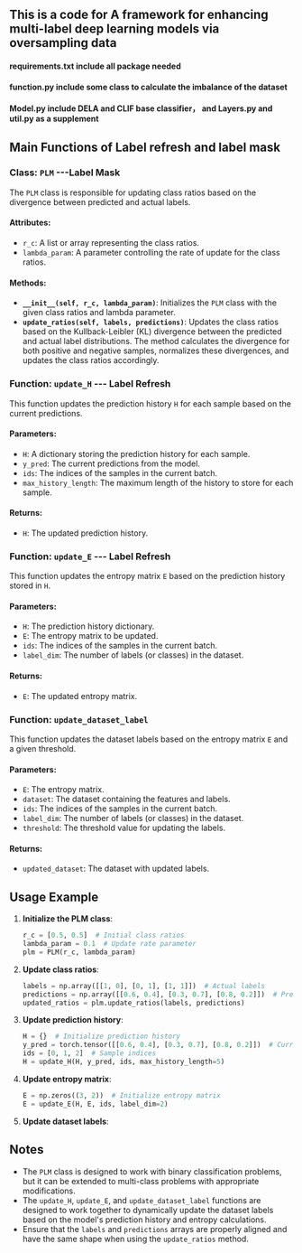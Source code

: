 ## This is a code for A framework for enhancing multi-label deep learning models via oversampling data

#### requirements.txt include all package needed

#### function.py include some class to calculate the imbalance of the dataset

#### Model.py include DELA and CLIF base classifier， and Layers.py and util.py as a supplement



## Main Functions of Label refresh and label mask

### Class: `PLM` ---Label Mask

The `PLM` class is responsible for updating class ratios based on the divergence between predicted and actual labels.

#### Attributes:
- `r_c`: A list or array representing the class ratios.
- `lambda_param`: A parameter controlling the rate of update for the class ratios.

#### Methods:
- **`__init__(self, r_c, lambda_param)`**: Initializes the `PLM` class with the given class ratios and lambda parameter.
- **`update_ratios(self, labels, predictions)`**: Updates the class ratios based on the Kullback-Leibler (KL) divergence between the predicted and actual label distributions. The method calculates the divergence for both positive and negative samples, normalizes these divergences, and updates the class ratios accordingly.

### Function: `update_H` --- Label Refresh

This function updates the prediction history `H` for each sample based on the current predictions.

#### Parameters:
- `H`: A dictionary storing the prediction history for each sample.
- `y_pred`: The current predictions from the model.
- `ids`: The indices of the samples in the current batch.
- `max_history_length`: The maximum length of the history to store for each sample.

#### Returns:
- `H`: The updated prediction history.

### Function: `update_E` --- Label Refresh

This function updates the entropy matrix `E` based on the prediction history stored in `H`.

#### Parameters:
- `H`: The prediction history dictionary.
- `E`: The entropy matrix to be updated.
- `ids`: The indices of the samples in the current batch.
- `label_dim`: The number of labels (or classes) in the dataset.

#### Returns:
- `E`: The updated entropy matrix.

### Function: `update_dataset_label`

This function updates the dataset labels based on the entropy matrix `E` and a given threshold.

#### Parameters:
- `E`: The entropy matrix.
- `dataset`: The dataset containing the features and labels.
- `ids`: The indices of the samples in the current batch.
- `label_dim`: The number of labels (or classes) in the dataset.
- `threshold`: The threshold value for updating the labels.

#### Returns:
- `updated_dataset`: The dataset with updated labels.

## Usage Example

1. **Initialize the PLM class**:
   ```python
   r_c = [0.5, 0.5]  # Initial class ratios
   lambda_param = 0.1  # Update rate parameter
   plm = PLM(r_c, lambda_param)
   ```

2. **Update class ratios**:
   ```python
   labels = np.array([[1, 0], [0, 1], [1, 1]])  # Actual labels
   predictions = np.array([[0.6, 0.4], [0.3, 0.7], [0.8, 0.2]])  # Predicted labels
   updated_ratios = plm.update_ratios(labels, predictions)
   ```

3. **Update prediction history**:
   ```python
   H = {}  # Initialize prediction history
   y_pred = torch.tensor([[0.6, 0.4], [0.3, 0.7], [0.8, 0.2]])  # Current predictions
   ids = [0, 1, 2]  # Sample indices
   H = update_H(H, y_pred, ids, max_history_length=5)
   ```

4. **Update entropy matrix**:
   ```python
   E = np.zeros((3, 2))  # Initialize entropy matrix
   E = update_E(H, E, ids, label_dim=2)
   ```

5. **Update dataset labels**:


## Notes

- The `PLM` class is designed to work with binary classification problems, but it can be extended to multi-class problems with appropriate modifications.
- The `update_H`, `update_E`, and `update_dataset_label` functions are designed to work together to dynamically update the dataset labels based on the model's prediction history and entropy calculations.
- Ensure that the `labels` and `predictions` arrays are properly aligned and have the same shape when using the `update_ratios` method.

